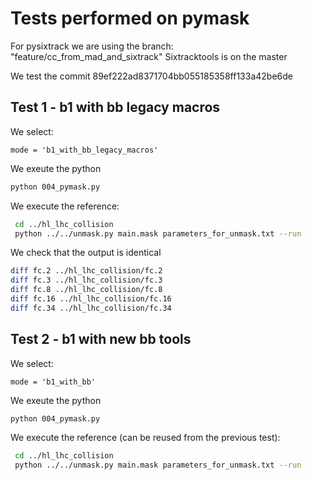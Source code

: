# Tests performed on pymask

For pysixtrack we are using the branch: "feature/cc_from_mad_and_sixtrack"
Sixtracktools is on the master

We test the commit 89ef222ad8371704bb055185358ff133a42be6de

## Test 1 - b1 with bb legacy macros

We select:
```
mode = 'b1_with_bb_legacy_macros'
```
We exeute the python
```bash
python 004_pymask.py
```

We execute the reference:
```bash
 cd ../hl_lhc_collision
 python ../../unmask.py main.mask parameters_for_unmask.txt --run
```

We check that the output is identical
```bash
diff fc.2 ../hl_lhc_collision/fc.2
diff fc.3 ../hl_lhc_collision/fc.3
diff fc.8 ../hl_lhc_collision/fc.8
diff fc.16 ../hl_lhc_collision/fc.16
diff fc.34 ../hl_lhc_collision/fc.34
```

## Test 2 - b1 with new bb tools
We select:
```
mode = 'b1_with_bb'
```

We exeute the python
```bash
python 004_pymask.py
```

We execute the reference (can be reused from the previous test):
```bash
 cd ../hl_lhc_collision
 python ../../unmask.py main.mask parameters_for_unmask.txt --run
```
